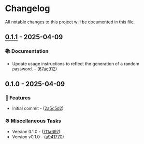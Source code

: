 # Changelog

All notable changes to this project will be documented in this file.

## [0.1.1](https://github.com/t1ltxz-gxd/vaultkey/compare/v0.1.0..0.1.1) - 2025-04-09

### <!-- 3 -->📚 Documentation

- Update usage instructions to reflect the generation of a random password. - ([67ac912](https://github.com/t1ltxz-gxd/vaultkey/commit/67ac91276caba32d182dcdb099c4f096285beb4d))

## 0.1.0 - 2025-04-09

### <!-- 0 -->🚀 Features

- Initial commit - ([2a5c5d2](https://github.com/t1ltxz-gxd/vaultkey/commit/2a5c5d276eb3b55ee7005ecc7f027039449cae7d))

### <!-- 7 -->⚙️ Miscellaneous Tasks

- Version 0.1.0 - ([7f1a697](https://github.com/t1ltxz-gxd/vaultkey/commit/7f1a6970e5fd1ff83406bd701617dd165010e6b6))
- Version v0.1.0 - ([a941770](https://github.com/t1ltxz-gxd/vaultkey/commit/a941770532c7d26061c4241bd1908c0a15c50bb7))

<!-- generated by git-cliff -->

